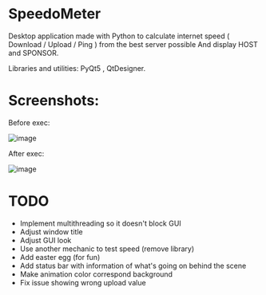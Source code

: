 # SpeedoMeter

Desktop application made with Python to calculate internet speed ( Download / Upload / Ping ) from the best server possible
And display HOST and SPONSOR.

Libraries and utilities: PyQt5 , QtDesigner.

# Screenshots: 

Before exec: 

![image](https://user-images.githubusercontent.com/46926963/193594132-3951ff70-b2a7-4191-b0e5-8fa2a4ec835d.png)



After exec:

![image](https://user-images.githubusercontent.com/46926963/193592803-4a728c16-31a4-4036-9cf7-46abd5001ee0.png)


# TODO 

- Implement multithreading so it doesn't block GUI
- Adjust window title
- Adjust GUI look
- Use another mechanic to test speed (remove library)
- Add easter egg (for fun)
- Add status bar with information of what's going on behind the scene
- Make animation color correspond background 
- Fix issue showing wrong upload value

